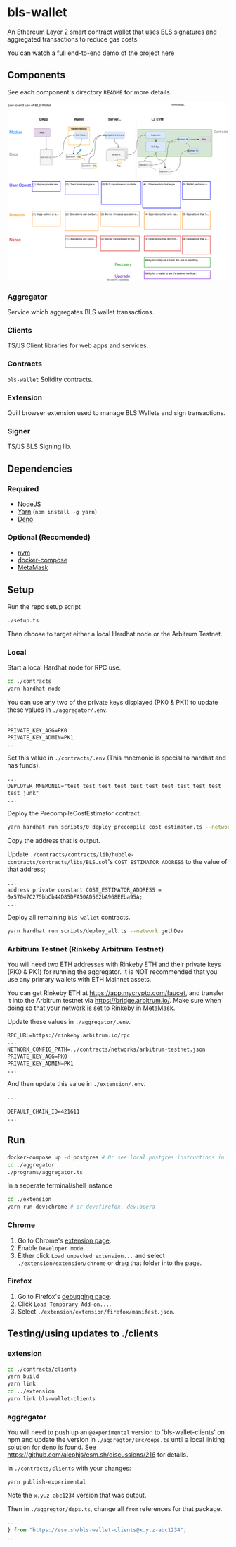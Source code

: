 # bls-wallet

An Ethereum Layer 2 smart contract wallet that uses [BLS signatures](https://en.wikipedia.org/wiki/BLS_digital_signature) and aggregated transactions to reduce gas costs.

You can watch a full end-to-end demo of the project [here](https://www.youtube.com/watch?v=MOQ3sCLP56g)

## Components

See each component's directory `README` for more details.

![System Overview](images/system-overview.svg)

### Aggregator

Service which aggregates BLS wallet transactions.

### Clients

TS/JS Client libraries for web apps and services.

### Contracts

`bls-wallet` Solidity contracts.

### Extension

Quill browser extension used to manage BLS Wallets and sign transactions.

### Signer

TS/JS BLS Signing lib.

## Dependencies

### Required

- [NodeJS](https://nodejs.org)
- [Yarn](https://yarnpkg.com/getting-started/install) (`npm install -g yarn`)
- [Deno](https://deno.land/#installation)

### Optional (Recomended)

- [nvm](https://github.com/nvm-sh/nvm#installing-and-updating)
- [docker-compose](https://docs.docker.com/compose/install/)
- [MetaMask](https://metamask.io/)

## Setup

Run the repo setup script
```sh
./setup.ts
```

Then choose to target either a local Hardhat node or the Arbitrum Testnet.

### Local

Start a local Hardhat node for RPC use.
```sh
cd ./contracts
yarn hardhat node
```

You can use any two of the private keys displayed (PK0 & PK1) to update these values in `./aggregator/.env`.
```
...
PRIVATE_KEY_AGG=PK0
PRIVATE_KEY_ADMIN=PK1
...
```

Set this value in `./contracts/.env` (This mnemonic is special to hardhat and has funds).
```
...
DEPLOYER_MNEMONIC="test test test test test test test test test test test junk"
...
```

Deploy the PrecompileCostEstimator contract.
```sh
yarn hardhat run scripts/0_deploy_precompile_cost_estimator.ts --network gethDev
```
Copy the address that is output.

Update `./contracts/contracts/lib/hubble-contracts/contracts/libs/BLS.sol`'s `COST_ESTIMATOR_ADDRESS` to the value of that address;
```solidity
...
address private constant COST_ESTIMATOR_ADDRESS = 0x57047C275bbCb44D85DFA50AD562bA968EEba95A;
...
```

Deploy all remaining `bls-wallet` contracts.
```sh
yarn hardhat run scripts/deploy_all.ts --network gethDev
```

### Arbitrum Testnet (Rinkeby Arbitrum Testnet)

You will need two ETH addresses with Rinkeby ETH and their private keys (PK0 & PK1) for running the aggregator. It is NOT recommended that you use any primary wallets with ETH Mainnet assets.

You can get Rinkeby ETH at https://app.mycrypto.com/faucet, and transfer it into the Arbitrum testnet via https://bridge.arbitrum.io/. Make sure when doing so that your network is set to Rinkeby in MetaMask.

Update these values in `./aggregator/.env`.
```
RPC_URL=https://rinkeby.arbitrum.io/rpc
...
NETWORK_CONFIG_PATH=../contracts/networks/arbitrum-testnet.json
PRIVATE_KEY_AGG=PK0
PRIVATE_KEY_ADMIN=PK1
...
```

And then update this value in `./extension/.env`.
```
...

DEFAULT_CHAIN_ID=421611
...
```

## Run

```sh
docker-compose up -d postgres # Or see local postgres instructions in ./aggregator/README.md#PostgreSQL
cd ./aggregator
./programs/aggregator.ts
```

In a seperate terminal/shell instance
```sh
cd ./extension
yarn run dev:chrome # or dev:firefox, dev:opera
```

### Chrome

1. Go to Chrome's [extension page](chrome://extensions).
2. Enable `Developer mode`.
3. Either click `Load unpacked extension...` and select `./extension/extension/chrome` or drag that folder into the page.

### Firefox

1. Go to Firefox's [debugging page](about:debugging#/runtime/this-firefox).
2. Click `Load Temporary Add-on...`.
3. Select `./extension/extension/firefox/manifest.json`.

## Testing/using updates to ./clients

### extension
```sh
cd ./contracts/clients
yarn build
yarn link
cd ../extension
yarn link bls-wallet-clients
```

### aggregator

You will need to push up an `@experimental` version to 'bls-wallet-clients' on npm and update the version in `./aggregtor/src/deps.ts` until a local linking solution for deno is found. See https://github.com/alephjs/esm.sh/discussions/216 for details.

In `./contracts/clients` with your changes:
```
yarn publish-experimental
```
Note the `x.y.z-abc1234` version that was output.

Then in `./aggregtor/deps.ts`, change all `from` references for that package.
```typescript
...
} from "https://esm.sh/bls-wallet-clients@x.y.z-abc1234";
...
```
